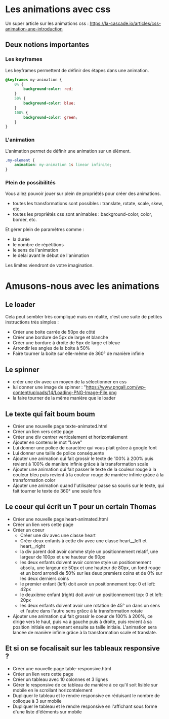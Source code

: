 # Les animations avec css

Un super article sur les animations css :
https://la-cascade.io/articles/css-animation-une-introduction

## Deux notions importantes

### Les keyframes

Les keyframes permettent de définir des étapes dans une animation.

```css
@keyframes my-animation {
    0% {
        background-color: red;
    }
    50% {
        background-color: blue;
    }
    100% {
        background-color: green;
    }
}
```

### L'animation

L'animation permet de définir une animation sur un élément.

```css
.my-element {
    animation: my-animation 1s linear infinite;
}
```

### Plein de possibilités

Vous allez pouvoir jouer sur plein de propriétés pour créer des animations.
- toutes les transformations sont possibles : translate, rotate, scale, skew, etc.
- toutes les propriétés css sont animables : background-color, color, border, etc.

Et gérer plein de paramètres comme :
- la durée
- le nombre de répétitions
- le sens de l'animation
- le délai avant le début de l'animation

Les limites viendront de votre imagination.

# Amusons-nous avec les animations

## Le loader

Cela peut sembler très compliqué mais en réalité, c'est une suite de petites instructions très simples :
- Créer une boite carrée de 50px de côté
- Créer une bordure de 5px de large et blanche 
- Créer une bordure à droite de 5px de large et bleue
- Arrondir les angles de la boite à 50%
- Faire tourner la boite sur elle-même de 360° de manière infinie

## Le spinner

- créer une div avec un moyen de la sélectionner en css
- lui donner une image de spinner : "https://www.pngall.com/wp-content/uploads/14/Loading-PNG-Image-File.png
- la faire tourner de la même manière que le loader

## Le texte qui fait boum boum

- Créer une nouvelle page texte-animated.html
- Créer un lien vers cette page
- Créer une div centrer verticalement et horizontalement
- Ajouter en contenu le mot "Love"
- Lui donner une police de caractère qui vous plait grâce à google font
- Lui donner une taille de police conséquente
- Ajouter une animation qui fait grossir le texte de 100% à 200% puis revient à 100% de manière infinie grâce à la transformation scale
- Ajouter une animation qui fait passer le texte de la couleur rouge à la couleur bleu puis revient à la couleur rouge de manière infinie grâce à la transformation color
- Ajouter une animation quand l'utilisateur passe sa souris sur le texte, qui fait tourner le texte de 360° une seule fois

## Le coeur qui écrit un T pour un certain Thomas

- Créer une nouvelle page heart-animated.html
- Créer un lien vers cette page
- Créer un coeur
    - Créer une div avec une classe heart
    - Créer deux enfants à cette div avec une classe heart__left et heart__right
    - la div parent doit avoir comme style un positionnement relatif, une largeur de 100px et une hauteur de 90px
    - les deux enfants doivent avoir comme style un positionnement absolu, une largeur de 50px et une hauteur de 80px, un fond rouge et un bord arrondi de 50% sur les deux premiers coins et de 0% sur les deux derniers coins
    - le premier enfant (left) doit avoir un positionnement top: 0 et left: 42px
    - le deuxième enfant (right) doit avoir un positionnement top: 0 et left: 20px
    - les deux enfants doivent avoir une rotation de 45° un dans un sens et l'autre dans l'autre sens grâce à la transformation rotate
- Ajouter une animation qui fait grossir le coeur de 100% à 200%, ce dirige vers le haut, puis va à gauche puis à droite, puis revient à sa position initiale en reprenant ensuite sa taille initiale. L'animation sera lancée de manière infinie grâce à la transformation scale et translate.

## Et si on se focalisait sur les tableaux responsive ?

- Créer une nouvelle page table-responsive.html
- Créer un lien vers cette page
- Créer un tableau avec 10 colonnes et 3 lignes
- Gérer le responsive de ce tableau de manière à ce qu'il soit lisible sur mobile en le scrollant horizontalement
- Dupliquer le tableau et le rendre responsive en réduisant le nombre de colloque à 3 sur mobile
- Dupliquer le tableau et le rendre responsive en l'affichant sous forme d'une liste d'éléments sur mobile